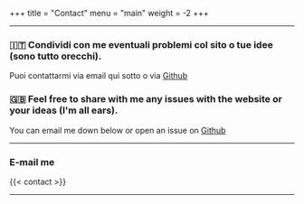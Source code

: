 +++
title = "Contact"
menu = "main"
weight = -2
+++

* * *


### 🇮🇹 Condividi con me eventuali problemi col sito o tue idee (sono tutto orecchi).

Puoi contattarmi via email qui sotto o via [Github](https://github.com/TIT8/polimi-elettronica/issues/new)

### 🇬🇧 Feel free to share with me any issues with the website or your ideas (I'm all ears).

You can email me down below or open an issue on [Github](https://github.com/TIT8/polimi-elettronica/issues/new)

* * *
### E-mail me

{{< contact >}}

* * *